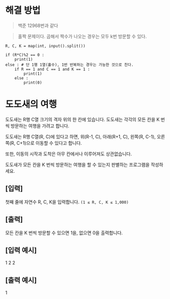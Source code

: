 # 해결 방법
> 백준 12968번과 같다

> 홀짝 문제이다. 곱해서 짝수가 나오는 경우는 모두 k번 방문할 수 있다.
```
R, C, K = map(int, input().split())

if (R*C)%2 == 0 :
    print(1)
else : # 단 1행 1열(홀수), 1번 반복하는 경우는 가능한 것으로 친다.
    if R == 1 and C == 1 and K == 1 :
        print(1)
    else :
        print(0)
```

# 도도새의 여행

도도새는 R행 C열 크기의 격자 위의 한 칸에 있습니다. 도도새는 각각의 모든 칸을 K 번씩 방문하는 여행을 가려고 합니다.

도도새는 R행 C열(R, C)에 있다고 하면, 위(R-1, C), 아래(R+1, C), 왼쪽(R, C-1), 오른쪽(R, C+1)으로 이동할 수 있다고 합니다.

또한, 이동의 시작과 도착은 아무 칸에서나 이루어져도 상관없습니다.

도도새가 모든 칸을 K 번씩 방문하는 여행을 할 수 있는지 판별하는 프로그램을 작성하세요.

## [입력]
첫째 줄에 자연수 R, C, K을 입력합니다.
```(1 ≤ R, C, K ≤ 1,000)```

## [출력]
모든 칸을 K 번씩 방문할 수 있으면 1을, 없으면 0을 출력합니다.

## [입력 예시]
1 2 2

## [출력 예시]
1